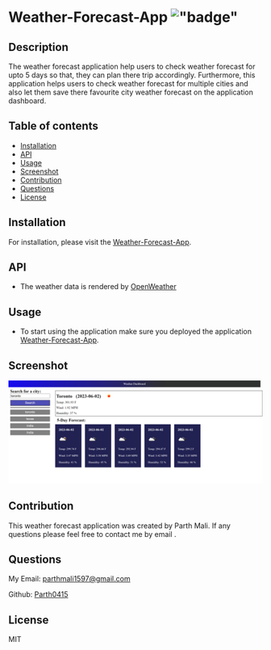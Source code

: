 # Weather-Forecast-App !["badge"](https://img.shields.io/badge/license-MIT-green)

## Description

The weather forecast application help users to check weather forecast for upto 5 days so that, they can plan there trip accordingly. Furthermore, this application helps users to check weather forecast for multiple cities and also let them save there favourite city weather forecast on the application dashboard.

## Table of contents

- [Installation](#installation)
- [API](#API)
- [Usage](#usage)
- [Screenshot](#screenshot)
- [Contribution](#contribution)
- [Questions](#questions)
- [License](#license)

## Installation

For installation, please visit the [Weather-Forecast-App](https://github.com/Parth0415/Weather-Forecast-App).

## API

* The weather data is rendered by [OpenWeather](https://openweathermap.org/forecast5)


## Usage

- To start using the application make sure you deployed the application [Weather-Forecast-App]().


## Screenshot

![Challenge 6](./assets/images/screenshot.png?raw=true "Challenge 6")


## Contribution

This weather forecast application was created by Parth Mali. If any questions please feel free to contact me by email .

## Questions

My Email:
[parthmali1597@gmail.com](mailto:parthmali1597@gmail.com)

Github:
[Parth0415](https://github.com/Parth0415)

## License

MIT
